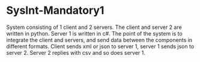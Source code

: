 # SysInt-Mandatory1
System consisting of 1 client and 2 servers.
The client and server 2 are written in python.
Server 1 is written in c#.
The point of the system is to integrate the client and servers, and send data between the components in different formats.
Client sends xml or json to server 1, server 1 sends json to server 2.
Server 2 replies with csv and so does server 1.
